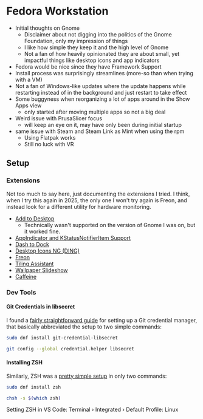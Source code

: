 # Fedora Workstation
* Initial thoughts on Gnome
  * Disclaimer about not digging into the politics of the Gnome Foundation, only my impression of things
  * I like how simple they keep it and the high level of Gnome
  * Not a fan of how heavily opinionated they are about small, yet impactful things like desktop icons and app indicators
* Fedora would be nice since they have Framework Support
* Install process was surprisingly streamlines (more-so than when trying with a VM)
* Not a fan of Windows-like updates where the update happens while restarting instead of in the background and just restart to take effect
* Some buggyness when reorganizing a lot of apps around in the Show Apps view
  *  only started after moving multiple apps so not a big deal
* Weird issue with PrusaSlicer focus
  * will keep an eye on it, may have only been during initial startup
* same issue with Steam and Steam Link as Mint when using the rpm
  * Using Flatpak works
  * Still no luck with VR

## Setup

### Extensions
Not too much to say here, just documenting the extensions I tried. I think, when I try this again in 2025, the only one I won't try again is Freon, and instead look for a different utility for hardware monitoring.

* [Add to Desktop](https://extensions.gnome.org/extension/3240/add-to-desktop/)
  * Technically wasn't supported on the version of Gnome I was on, but it worked fine.
* [AppIndicator and KStatusNotifierItem Support](https://extensions.gnome.org/extension/615/appindicator-support/)
* [Dash to Dock](https://extensions.gnome.org/extension/307/dash-to-dock/)
* [Desktop Icons NG (DING)](https://extensions.gnome.org/extension/2087/desktop-icons-ng-ding/)
* [Freon](https://extensions.gnome.org/extension/841/freon/)
* [Tiling Assistant](https://extensions.gnome.org/extension/3733/tiling-assistant/)
* [Wallpaper Slideshow](https://extensions.gnome.org/extension/6281/wallpaper-slideshow/)
* [Caffeine](https://extensions.gnome.org/extension/517/caffeine/)

### Dev Tools
#### Git Credentials in libsecret
I found a [fairly straightforward guide](https://discussion.fedoraproject.org/t/attention-git-credential-libsecret-for-storing-git-passwords-in-the-gnome-keyring-is-now-an-extra-package/18275) for setting up a Git credential manager, that basically abbreviated the setup to two simple commands:

```bash
sudo dnf install git-credential-libsecret

git config --global credential.helper libsecret
```

#### Installing ZSH
Similarly, ZSH was a [pretty simple setup](https://fedoramagazine.org/set-zsh-fedora-system/) in only two commands:

```bash
sudo dnf install zsh

chsh -s $(which zsh)
```

Setting ZSH in VS Code: Terminal › Integrated › Default Profile: Linux